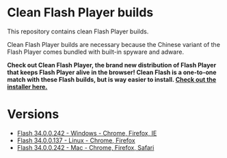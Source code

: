 # Clean Flash Player builds

This repository contains clean Flash Player builds.

Clean Flash Player builds are necessary because the Chinese variant of the Flash Player comes bundled with built-in spyware and adware.

**Check out Clean Flash Player, the brand new distribution of Flash Player that keeps Flash Player alive in the browser! Clean Flash is a one-to-one match with these Flash builds, but is way easier to install. [Check out the installer here.](https://gitlab.com/CleanFlash/installer)**

# Versions

- [Flash 34.0.0.242 - Windows - Chrome, Firefox, IE](https://github.com/darktohka/clean-flash-builds/releases/tag/v1.24)
- [Flash 34.0.0.137 - Linux - Chrome, Firefox](https://github.com/darktohka/clean-flash-builds/releases/tag/v1.7)
- [Flash 34.0.0.242 - Mac - Chrome, Firefox, Safari](https://github.com/darktohka/clean-flash-builds/releases/tag/v1.25)

